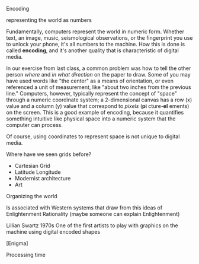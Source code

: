 
Encoding

representing the world as numbers

Fundamentally, computers represent the world in numeric form. Whether text, an image, music, seismological observations, or the fingerprint you use to unlock your phone, it's all numbers to the machine. How this is done is called **encoding**, and it's another quality that is characteristic of digital media.

In our exercise from last class, a common problem was how to tell the other person _where_ and _in what direction_ on the paper to draw. Some of you may have used words like "the center" as a means of orientation, or even referenced a unit of measurement, like "about two inches from the previous line." Computers, however, typically represent the concept of "space" through a numeric coordinate system; a 2-dimensional canvas has a row (x) value and a column (y) value that correspond to _pixels_ (**pi** cture-**el** ements) on the screen. This is a good example of encoding, because it quantifies something intuitive like physical space into a numeric system that the computer can process.


Of course, using coordinates to represent space is not unique to digital media.

Where have we seen grids before?
- Cartesian Grid
- Latitude Longitude
- Modernist architecture
- Art

Organizing the world

Is associated with Western systems that draw from this ideas of Enlightenment Rationality (maybe someone can explain Enlightenment)


Lillian Swartz
1970s
One of the first artists to play with graphics on the machine using digital encoded shapes

[Enigma]


Processing time
